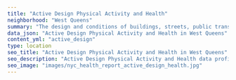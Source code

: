 ```yaml
---
title: "Active Design Physical Activity and Health"
neighborhood: "West Queens"
summary: "The design and conditions of buildings, streets, public transportation and parks influence physical activity, use of active transportation and other healthy behavior. A neighborhood's features can also impact the safety of its residents."
data_json: "Active Design Physical Activity and Health in West Queens"
content_yml: "active_design"
type: location
seo_title: "Active Design Physical Activity and Health in West Queens"
seo_description: "Active Design Physical Activity and Health data profile for the West Queens neighborhood of NYC."
seo_image: "images/nyc_health_report_active_design_health.jpg"
---
```

